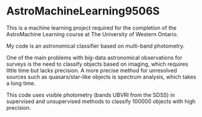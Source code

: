 # AstroMachineLearning9506S

This is a machine learning project required for the completion of the AstroMachine Learning course at The University of Western Ontario.

My code is an astronomical classifier based on multi-band photometry.

One of the main problems with big-data astronomical observations for surveys is the need to classify objects based on imaging, which requires little time but lacks precision. A more precise method for unresolved sources such as quasars/star-like objects is spectrum analysis, which takes a long time.

This code uses visible photometry (bands UBVRI from the SDSS) in supervised and unsupervised methods to classify 100000 objects with high precision.
